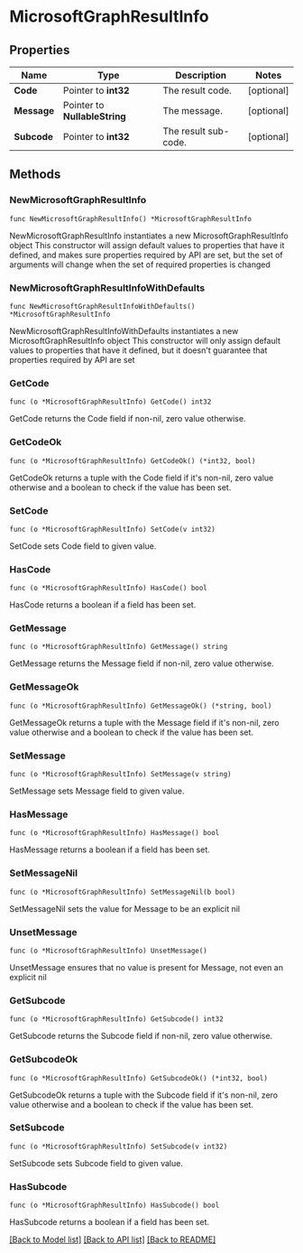 # MicrosoftGraphResultInfo

## Properties

Name | Type | Description | Notes
------------ | ------------- | ------------- | -------------
**Code** | Pointer to **int32** | The result code. | [optional] 
**Message** | Pointer to **NullableString** | The message. | [optional] 
**Subcode** | Pointer to **int32** | The result sub-code. | [optional] 

## Methods

### NewMicrosoftGraphResultInfo

`func NewMicrosoftGraphResultInfo() *MicrosoftGraphResultInfo`

NewMicrosoftGraphResultInfo instantiates a new MicrosoftGraphResultInfo object
This constructor will assign default values to properties that have it defined,
and makes sure properties required by API are set, but the set of arguments
will change when the set of required properties is changed

### NewMicrosoftGraphResultInfoWithDefaults

`func NewMicrosoftGraphResultInfoWithDefaults() *MicrosoftGraphResultInfo`

NewMicrosoftGraphResultInfoWithDefaults instantiates a new MicrosoftGraphResultInfo object
This constructor will only assign default values to properties that have it defined,
but it doesn't guarantee that properties required by API are set

### GetCode

`func (o *MicrosoftGraphResultInfo) GetCode() int32`

GetCode returns the Code field if non-nil, zero value otherwise.

### GetCodeOk

`func (o *MicrosoftGraphResultInfo) GetCodeOk() (*int32, bool)`

GetCodeOk returns a tuple with the Code field if it's non-nil, zero value otherwise
and a boolean to check if the value has been set.

### SetCode

`func (o *MicrosoftGraphResultInfo) SetCode(v int32)`

SetCode sets Code field to given value.

### HasCode

`func (o *MicrosoftGraphResultInfo) HasCode() bool`

HasCode returns a boolean if a field has been set.

### GetMessage

`func (o *MicrosoftGraphResultInfo) GetMessage() string`

GetMessage returns the Message field if non-nil, zero value otherwise.

### GetMessageOk

`func (o *MicrosoftGraphResultInfo) GetMessageOk() (*string, bool)`

GetMessageOk returns a tuple with the Message field if it's non-nil, zero value otherwise
and a boolean to check if the value has been set.

### SetMessage

`func (o *MicrosoftGraphResultInfo) SetMessage(v string)`

SetMessage sets Message field to given value.

### HasMessage

`func (o *MicrosoftGraphResultInfo) HasMessage() bool`

HasMessage returns a boolean if a field has been set.

### SetMessageNil

`func (o *MicrosoftGraphResultInfo) SetMessageNil(b bool)`

 SetMessageNil sets the value for Message to be an explicit nil

### UnsetMessage
`func (o *MicrosoftGraphResultInfo) UnsetMessage()`

UnsetMessage ensures that no value is present for Message, not even an explicit nil
### GetSubcode

`func (o *MicrosoftGraphResultInfo) GetSubcode() int32`

GetSubcode returns the Subcode field if non-nil, zero value otherwise.

### GetSubcodeOk

`func (o *MicrosoftGraphResultInfo) GetSubcodeOk() (*int32, bool)`

GetSubcodeOk returns a tuple with the Subcode field if it's non-nil, zero value otherwise
and a boolean to check if the value has been set.

### SetSubcode

`func (o *MicrosoftGraphResultInfo) SetSubcode(v int32)`

SetSubcode sets Subcode field to given value.

### HasSubcode

`func (o *MicrosoftGraphResultInfo) HasSubcode() bool`

HasSubcode returns a boolean if a field has been set.


[[Back to Model list]](../README.md#documentation-for-models) [[Back to API list]](../README.md#documentation-for-api-endpoints) [[Back to README]](../README.md)


